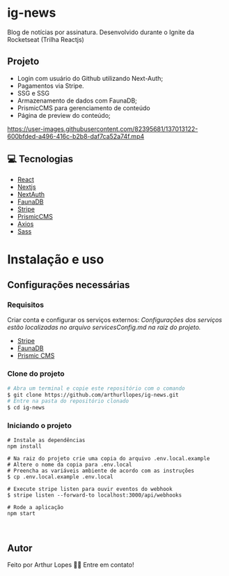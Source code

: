 # ig-news
Blog de notícias por assinatura. Desenvolvido durante o Ignite da Rocketseat (Trilha Reactjs)

## Projeto 

 - Login com usuário do Github utilizando Next-Auth;
 - Pagamentos via Stripe.
 - SSG e SSG
 - Armazenamento de dados com FaunaDB;
 - PrismicCMS para gerenciamento de conteúdo
 - Página de preview do conteúdo;
 
https://user-images.githubusercontent.com/82395681/137013122-600bfded-a496-416c-b2b8-daf7ca52a74f.mp4


## 💻 Tecnologias
 - [React](https://pt-br.reactjs.org/)
 - [Nextjs](https://nextjs.org/)
 - [NextAuth](https://next-auth.js.org/)
 - [FaunaDB](https://fauna.com/)
 - [Stripe](https://stripe.com/en-br)
 - [PrismicCMS](https://prismic.io/)
 - [Axios](https://axios-http.com/)
 - [Sass](https://sass-lang.com/)

# Instalação e uso

## Configurações necessárias

### **Requisitos**

Criar conta e configurar os serviços externos:
*Configurações dos serviços estão localizadas no arquivo servicesConfig.md na raiz do projeto.*
- [Stripe](https://stripe.com/)
- [FaunaDB](https://fauna.com/)
- [Prismic CMS](https://prismic.io/)

### **Clone do projeto**

```bash
# Abra um terminal e copie este repositório com o comando
$ git clone https://github.com/arthurllopes/ig-news.git
# Entre na pasta do repositório clonado
$ cd ig-news
```

### **Iniciando o projeto**

```
# Instale as dependências
npm install

# Na raiz do projeto crie uma copia do arquivo .env.local.example
# Altere o nome da copia para .env.local
# Preencha as variáveis ambiente de acordo com as instruções
$ cp .env.local.example .env.local

# Execute stripe listen para ouvir eventos do webhook
$ stripe listen --forward-to localhost:3000/api/webhooks 

# Rode a aplicação
npm start
```
<br>

## Autor
Feito por Arthur Lopes 👋🏽 Entre em contato!
